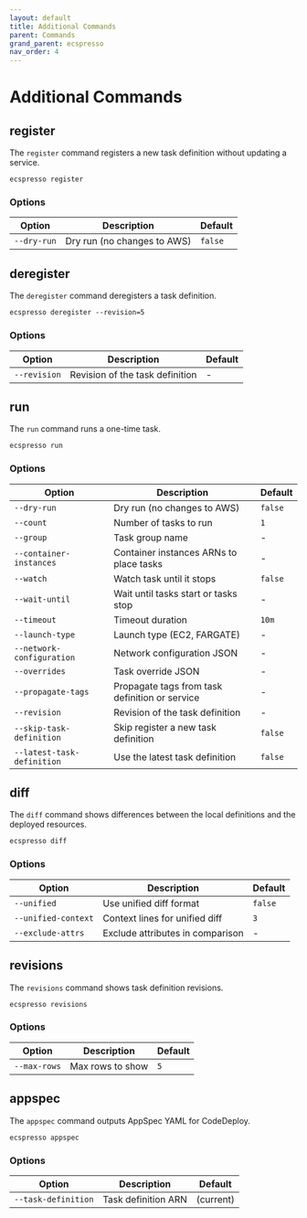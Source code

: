 ```yaml
---
layout: default
title: Additional Commands
parent: Commands
grand_parent: ecspresso
nav_order: 4
---
```


# Additional Commands

## register

The `register` command registers a new task definition without updating a service.

```shell
ecspresso register
```

### Options

| Option | Description | Default |
|--------|-------------|---------|
| `--dry-run` | Dry run (no changes to AWS) | `false` |

## deregister

The `deregister` command deregisters a task definition.

```shell
ecspresso deregister --revision=5
```

### Options

| Option | Description | Default |
|--------|-------------|---------|
| `--revision` | Revision of the task definition | - |

## run

The `run` command runs a one-time task.

```shell
ecspresso run
```

### Options

| Option | Description | Default |
|--------|-------------|---------|
| `--dry-run` | Dry run (no changes to AWS) | `false` |
| `--count` | Number of tasks to run | `1` |
| `--group` | Task group name | - |
| `--container-instances` | Container instances ARNs to place tasks | - |
| `--watch` | Watch task until it stops | `false` |
| `--wait-until` | Wait until tasks start or tasks stop | - |
| `--timeout` | Timeout duration | `10m` |
| `--launch-type` | Launch type (EC2, FARGATE) | - |
| `--network-configuration` | Network configuration JSON | - |
| `--overrides` | Task override JSON | - |
| `--propagate-tags` | Propagate tags from task definition or service | - |
| `--revision` | Revision of the task definition | - |
| `--skip-task-definition` | Skip register a new task definition | `false` |
| `--latest-task-definition` | Use the latest task definition | `false` |

## diff

The `diff` command shows differences between the local definitions and the deployed resources.

```shell
ecspresso diff
```

### Options

| Option | Description | Default |
|--------|-------------|---------|
| `--unified` | Use unified diff format | `false` |
| `--unified-context` | Context lines for unified diff | `3` |
| `--exclude-attrs` | Exclude attributes in comparison | - |

## revisions

The `revisions` command shows task definition revisions.

```shell
ecspresso revisions
```

### Options

| Option | Description | Default |
|--------|-------------|---------|
| `--max-rows` | Max rows to show | `5` |

## appspec

The `appspec` command outputs AppSpec YAML for CodeDeploy.

```shell
ecspresso appspec
```

### Options

| Option | Description | Default |
|--------|-------------|---------|
| `--task-definition` | Task definition ARN | (current) |
